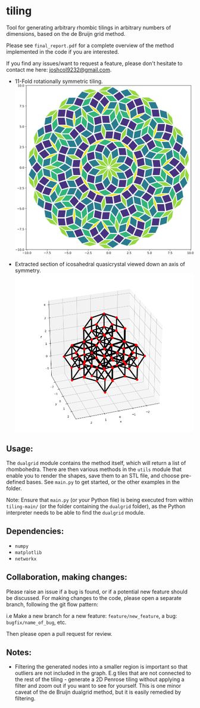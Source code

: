 # tiling
Tool for generating arbitrary rhombic tilings in arbitrary numbers of dimensions, based on the de Bruijn grid method.

Please see `final_report.pdf` for a complete overview of the method implemented in the code if you are interested.

If you find any issues/want to request a feature, please don't hesitate to contact me here: joshcol9232@gmail.com.

- 11-Fold rotationally symmetric tiling.
![11-Fold](11-fold_output.png?raw=true "11-Fold rotationally symmetric tiling.")

- Extracted section of icosahedral quasicrystal viewed down an axis of symmetry.
![3D Icosahedral](icosahedral_quasi_output.png?raw=true "Icosahedral quasicrystal seen down an axis of symmetry.")


## Usage:

The `dualgrid` module contains the method itself, which will return a list of rhombohedra. There are then various
methods in the `utils` module that enable you to render the shapes, save them to an STL file, and choose
pre-defined bases. See `main.py` to get started, or the other examples in the folder.

Note: Ensure that `main.py` (or your Python file) is being executed from within `tiling-main/` (or the folder containing the `dualgrid` folder), as the Python interpreter needs to be able to find the `dualgrid` module.

## Dependencies:

- `numpy`
- `matplotlib`
- `networkx`

## Collaboration, making changes:

Please raise an issue if a bug is found, or if a potential new feature should be discussed.
For making changes to the code, please open a separate branch, following the git flow pattern:

i.e Make a new branch for a new feature: `feature/new_feature`, a bug: `bugfix/name_of_bug`, etc.

Then please open a pull request for review.

## Notes:

- Filtering the generated nodes into a smaller region is important so that outliers are not included in the graph. E.g tiles that are not connected to the rest of the tiling - generate a 2D Penrose tiling without applying a filter and zoom out if you want to see for yourself. This is one minor caveat of the de Bruijn dualgrid method, but it is easily remedied by filtering.

